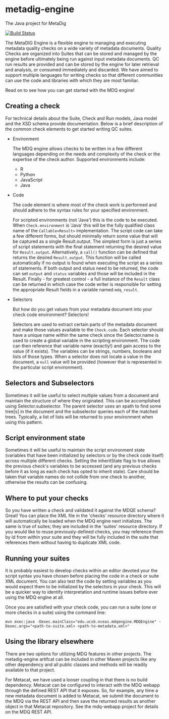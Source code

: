 # metadig-engine
The Java project for MetaDig

[![Build Status](https://travis-ci.org/NCEAS/metadig-engine.svg?branch=master)](https://travis-ci.org/NCEAS/metadig-engine)

The MetaDIG Engine is a flexible engine to managing and executing metadata quality checks on a wide variety of metadata documents.
Quality Checks are organized into Suites that can be stored and managed by the engine before ultimately being run against input metadata documents.
QC run results are provided and can be stored by the engine for later retrieval and analysis, or consumed immediately and discarded.
We have aimed to support multiple languages for writing checks so that different communities can use the code and libraries with which they are most familiar.

Read on to see how you can get started with the MDQ engine!

## Creating a check
For technical details about the Suite, Check and Run models, Java model and the XSD schema provide documentation.
Below is a brief description of the common check elements to get started writing QC suites.

* Environment

	The MDQ engine allows checks to be written in a few different languages depending on the needs and complexity of the check or the expertise of the check author. Supported environments include:
	- R
	- Python
	- JavaScript
	- Java 
	
* Code

	The code element is where most of the check work is performed and should adhere to the syntax rules for your specified environment. 
	
	For scripted environments (not 'Java') this is the code to be executed. 
	When `Check.environment` is 'Java' this will be the fully qualified class name of the `Callable<Result>` implementation.
	The script code can take a few different forms, but should minimally return some value that will be captured as a single Result.output.
	The simplest form is just a series of script statements with the final statement returning the desired value for `Result.output`.
	Alternatively, a `call()` function can be defined that returns the desired `Result.output`. This function will be called automatically if no output is found when executing the script as a series of statements.
	 If both output and status need to be returned, the code can set `output` and `status` variables and those will be included in the Result.
	 Finally - for greatest control - a full instance of the `Result` class can be returned in which case the code writer is responsible for setting the appropriate Result fields in a variable named `mdq_result`.
	
* Selectors

	But how do you get values from your metadata document into your check code environment? Selectors!
	
	Selectors are used to extract certain parts of the metadata document and make those values available to the `Check.code`. 
	Each selector should have a unique name within the same check since the Selector.name is used to create a global variable in the scripting environment. 
	The code can then reference that variable name (exactly!) and gain access to the value (if it exists).
	The variables can be strings, numbers, booleans and lists of those types. When a selector does not locate a value in the document, a `null` value will be provided (however that is represented in the particular script environment).

## Selectors and Subselectors

Sometimes it will be useful to select multiple values from a document and maintain the structure of where they originated. This can be accomplished using Selector.subselector. The parent selector uses an xpath to find some tree[s] in the document and the subselector queries each of the matched trees. Typically, a list of lists will be returned to your environment when using this pattern.

## Script environment state

Sometimes it will be useful to maintain the script environment state (variables that have been initialized by selectors or by the check code itself) across multiple different checks. Setting the inheritState flag to true allows the previous check's variables to be accessed (and any previous checks before it as long as each check has opted to inherit state). Care should be taken that variable names do not collide from one check to another, otherwise the results can be confusing.
	

## Where to put your checks

So you have written a check and validated it against the MDQE schema? Great!
You can place the XML file in the 'checks' resource directory where it will automatically be loaded when the MDQ engine next initializes.
The same is true of suites; they are included in the 'suites' resource directory.
If you would like to reuse previously-defined checks, you may reference them by id from within your suite and they will be fully included in the suite that references them without having to duplicate XML code.
	
## Running your suites

It is probably easiest to develop checks within an editor devoted your the script syntax you have chosen before placing the code in a check or suite XML document. You can also test the code by setting variables as you would expect them to be initialized by the selectors in your check. This will be a quicker way to identify interpretation and runtime issues before ever using the MDQ engine at all.

Once you are satisfied with your check code, you can run a suite (one or more checks in a suite) using the command line:

`mvn exec:java -Dexec.mainClass="edu.ucsb.nceas.mdqengine.MDQEngine" -Dexec.args="<path-to-suite.xml> <path-to-metadata.xml>"`


## Using the library elsewhere

There are two options for utilizing MDQ features in other projects. The metadig-engine artifcat can be included in other Maven projects like any other dependency and all public classes and methods will be readily available to that project.

For Metacat, we have used a looser coupling in that there is no build dependency. Metacat can be configured to interact with the MDQ webapp through the defined REST API that it exposes. So, for example, any time a new metadata document is added to Metacat, we submit the document to the MDQ via the REST API and then save the returned results as another object in that Metacat repository. See the mdq-webapp project for details on the MDQ REST API.



